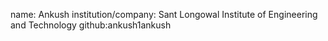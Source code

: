 name: Ankush
institution/company: Sant Longowal Institute of Engineering and Technology
github:ankush1ankush